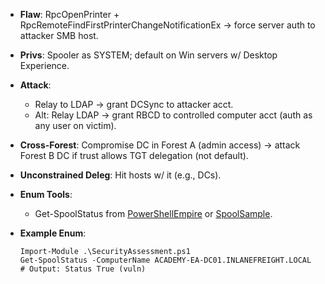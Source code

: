 - **Flaw**: RpcOpenPrinter + RpcRemoteFindFirstPrinterChangeNotificationEx → force server auth to attacker SMB host.
- **Privs**: Spooler as SYSTEM; default on Win servers w/ Desktop Experience.
- **Attack**:
    - Relay to LDAP → grant DCSync to attacker acct.
    - Alt: Relay LDAP → grant RBCD to controlled computer acct (auth as any user on victim).
- **Cross-Forest**: Compromise DC in Forest A (admin access) → attack Forest B DC if trust allows TGT delegation (not default).
- **Unconstrained Deleg**: Hit hosts w/ it (e.g., DCs).
- **Enum Tools**:
    - Get-SpoolStatus from [PowerShellEmpire](https://github.com/EmpireProject/Empire) or [SpoolSample](https://github.com/leechristensen/SpoolSample).
- **Example Enum**:

    
    ```
    Import-Module .\SecurityAssessment.ps1
    Get-SpoolStatus -ComputerName ACADEMY-EA-DC01.INLANEFREIGHT.LOCAL
    # Output: Status True (vuln)
    ```
